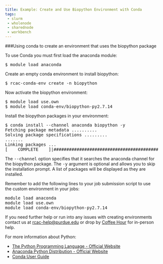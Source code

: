 ```yaml
---
title: Example: Create and Use Biopython Environment with Conda 
tags:
 - slurm
 - wholenode
 - sharednode
 - workbench
---
```

###Using conda to create an environment that uses the biopython package

To use Conda you must first load the anaconda module:
<pre>
$ module load anaconda
</pre>

Create an empty conda environment to install biopython:
<pre>
$ rcac-conda-env create -n biopython
</pre> 

Now activate the biopython environment:
<pre>
$ module load use.own
$ module load conda-env/biopython-py2.7.14
</pre>

Install the biopython packages in your environment:
<pre>
$ conda install --channel anaconda biopython -y
Fetching package metadata ..........
Solving package specifications .........
.......
Linking packages ...
[    COMPLETE    ]|################################################################
</pre>

The <kbd>--channel</kbd> option specifies that it searches the anaconda channel for the biopython package. The <kbd>-y</kbd> argument is optional and allows you to skip the installation prompt.  A list of packages will be displayed as they are installed.  

Remember to add the following lines to your job submission script to use the custom environment in your jobs:
<pre>
module load anaconda
module load use.own
module load conda-env/biopython-py2.7.14
</pre>

If you need further help or run into any issues with creating environments contact us at <a href="mailto:rcac-help@purdue.edu">rcac-help@purdue.edu</a> or drop by [Coffee Hour](/coffee) for in-person help.

For more information about Python:
<ul>
 <li><a href="http://www.python.org/" target="_blank" rel="noopener">The Python Programming Language - Official Website</a></li>
 <li><a href="https://store.continuum.io/cshop/anaconda/" target="_blank" rel="noopener">Anaconda Python Distribution - Official Website</a></li>
 <li><a href="https://conda.io/docs/user-guide/" target="_blank" rel="noopener">Conda User Guide</a></li>
<ul>
